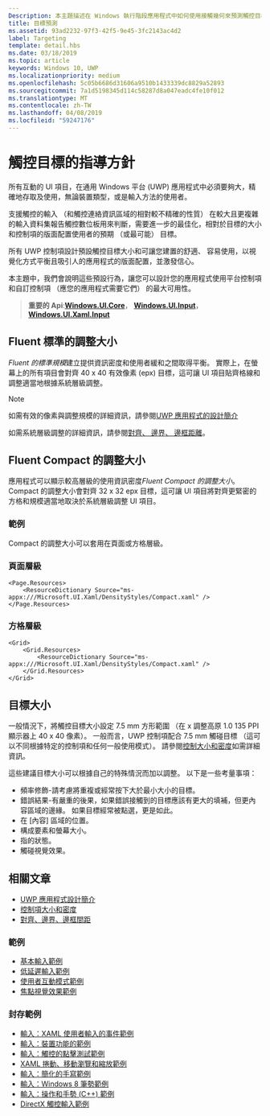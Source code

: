 ```yaml
---
Description: 本主題描述在 Windows 執行階段應用程式中如何使用接觸幾何來預測觸控目標，並提供觸控目標的最佳做法。
title: 目標預測
ms.assetid: 93ad2232-97f3-42f5-9e45-3fc2143ac4d2
label: Targeting
template: detail.hbs
ms.date: 03/18/2019
ms.topic: article
keywords: Windows 10, UWP
ms.localizationpriority: medium
ms.openlocfilehash: 5c05b6686d31606a9510b1433339dc8829a52893
ms.sourcegitcommit: 7a1d5198345d114c58287d8a047eadc4fe10f012
ms.translationtype: MT
ms.contentlocale: zh-TW
ms.lasthandoff: 04/08/2019
ms.locfileid: "59247176"
---
```

# <a name="guidelines-for-touch-targets"></a>觸控目標的指導方針

所有互動的 UI 項目，在通用 Windows 平台 (UWP) 應用程式中必須要夠大，精確地存取及使用，無論裝置類型，或是輸入方法的使用者。

支援觸控的輸入 （和觸控連絡資訊區域的相對較不精確的性質） 在較大且更複雜的輸入資料集報告觸控數位板用來判斷，需要進一步的最佳化，相對於目標的大小和控制項的版面配置使用者的預期 （或最可能） 目標。

所有 UWP 控制項設計預設觸控目標大小和可讓您建置的舒適、 容易使用，以視覺化方式平衡且吸引人的應用程式的版面配置，並激發信心。

本主題中，我們會說明這些預設行為，讓您可以設計您的應用程式使用平台控制項和自訂控制項 （應您的應用程式需要它們） 的最大可用性。

> **重要的 Api**:[**Windows.UI.Core**](https://msdn.microsoft.com/library/windows/apps/br208383)， [ **Windows.UI.Input**](https://msdn.microsoft.com/library/windows/apps/br242084)， [ **Windows.UI.Xaml.Input**](https://msdn.microsoft.com/library/windows/apps/br227994)

## <a name="fluent-standard-sizing"></a>Fluent 標準的調整大小

*Fluent 的標準規模*建立提供資訊密度和使用者緩和之間取得平衡。 實際上，在螢幕上的所有項目會對齊 40 x 40 有效像素 (epx) 目標，這可讓 UI 項目貼齊格線和調整適當地根據系統層級調整。

> [!NOTE]
>如需有效的像素與調整規模的詳細資訊，請參閱[UWP 應用程式的設計簡介](../basics/design-and-ui-intro.md#effective-pixels-and-scaling)
>
> 如需系統層級調整的詳細資訊，請參閱[對齊、 邊界、 邊框距離](../layout/alignment-margin-padding.md)。

## <a name="fluent-compact-sizing"></a>Fluent Compact 的調整大小

應用程式可以顯示較高層級的使用資訊密度*Fluent Compact 的調整大小*。 Compact 的調整大小會對齊 32 x 32 epx 目標，這可讓 UI 項目將對齊更緊密的方格和規模適當地取決於系統層級調整 UI 項目。

### <a name="examples"></a>範例

Compact 的調整大小可以套用在頁面或方格層級。

### <a name="page-level"></a>頁面層級

```xaml
<Page.Resources>
    <ResourceDictionary Source="ms-appx:///Microsoft.UI.Xaml/DensityStyles/Compact.xaml" />
</Page.Resources>
```

### <a name="grid-level"></a>方格層級

```xaml
<Grid>
    <Grid.Resources>
        <ResourceDictionary Source="ms-appx:///Microsoft.UI.Xaml/DensityStyles/Compact.xaml" />
    </Grid.Resources>
</Grid>
```

## <a name="target-size"></a>目標大小

一般情況下，將觸控目標大小設定 7.5 mm 方形範圍 （在 x 調整高原 1.0 135 PPI 顯示器上 40 x 40 像素）。 一般而言，UWP 控制項配合 7.5 mm 觸碰目標 （這可以不同根據特定的控制項和任何一般使用模式）。 請參閱[控制大小和密度](../style/spacing.md)如需詳細資訊。

這些建議目標大小可以根據自己的特殊情況而加以調整。 以下是一些考量事項：

- 頻率修飾-請考慮將重複或經常按下大於最小大小的目標。
- 錯誤結果-有嚴重的後果，如果錯誤接觸到的目標應該有更大的填補，但更內容區域的邊緣。 如果目標經常被點選，更是如此。
- 在 [內容] 區域的位置。
- 構成要素和螢幕大小。
- 指的狀態。
- 觸碰視覺效果。

## <a name="related-articles"></a>相關文章

- [UWP 應用程式設計簡介](../basics/design-and-ui-intro.md)
- [控制項大小和密度](../style/spacing.md)
- [對齊、邊界、邊框間距](../layout/alignment-margin-padding.md)

### <a name="samples"></a>範例

- [基本輸入範例](https://go.microsoft.com/fwlink/p/?LinkID=620302)
- [低延遲輸入範例](https://go.microsoft.com/fwlink/p/?LinkID=620304)
- [使用者互動模式範例](https://go.microsoft.com/fwlink/p/?LinkID=619894)
- [焦點視覺效果範例](https://go.microsoft.com/fwlink/p/?LinkID=619895)

### <a name="archive-samples"></a>封存範例

- [輸入：XAML 使用者輸入的事件範例](https://go.microsoft.com/fwlink/p/?linkid=226855)
- [輸入：裝置功能的範例](https://go.microsoft.com/fwlink/p/?linkid=231530)
- [輸入：觸控的點擊測試範例](https://go.microsoft.com/fwlink/p/?linkid=231590)
- [XAML 捲動、移動瀏覽和縮放範例](https://go.microsoft.com/fwlink/p/?linkid=251717)
- [輸入：簡化的手寫範例](https://go.microsoft.com/fwlink/p/?linkid=246570)
- [輸入：Windows 8 筆勢範例](https://go.microsoft.com/fwlink/p/?LinkId=264995)
- [輸入：操作和手勢 (C++) 範例](https://go.microsoft.com/fwlink/p/?linkid=231605)
- [DirectX 觸控輸入範例](https://go.microsoft.com/fwlink/p/?LinkID=231627)
